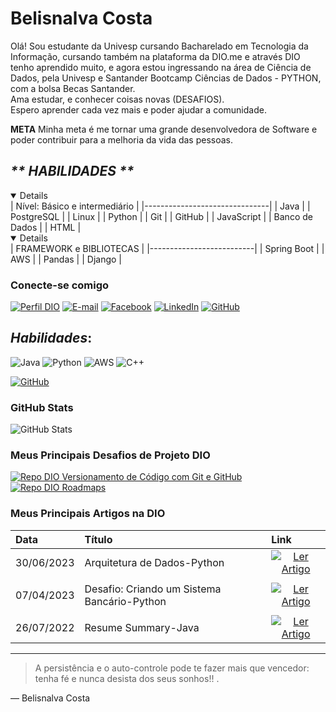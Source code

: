 # Belisnalva Costa
Olá!
Sou estudante da Univesp cursando Bacharelado em Tecnologia da Informação, cursando também na plataforma da DIO.me e através DIO tenho aprendido muito, e agora estou ingressando na área de Ciência de Dados, pela Univesp e Santander Bootcamp Ciências de Dados - PYTHON, 
com a bolsa Becas Santander. \
Ama estudar, e conhecer coisas novas (DESAFIOS). \
Espero aprender cada vez mais e poder ajudar a comunidade.

**META**
Minha meta é me tornar uma grande desenvolvedora de Software
e poder contribuir para a melhoria da vida das pessoas.

## _** HABILIDADES **_
<details open>
| Nível: Básico e intermediário |
|-------------------------------|
| Java                          |
| PostgreSQL                    |
| Linux                         |   
| Python                        |
| Git                           |
| GitHub                        |
| JavaScript                    |
| Banco de Dados                |
| HTML                          | 
</details>

<details open>
| FRAMEWORK  e BIBLIOTECAS |
|--------------------------|
| Spring Boot              |
| AWS                      |
| Pandas                   |   
| Django                   |
</details>

### Conecte-se comigo
[![Perfil DIO](https://img.shields.io/badge/-Meu%20Perfil%20na%20DIO-30A3DC?style=for-the-badge)](https://web.dio.me/users/belisnalva4?tab=skills/)
[![E-mail](https://img.shields.io/badge/-Email-000?style=for-the-badge&logo=microsoft-outlook&logoColor=E94D5F)](mailto:principal2.bella-costa@hotmail.com.br)
[![Facebook](https://img.shields.io/badge/Facebook-000?style=for-the-badge&logo=facebook)](https://www.facebook.com/bella.costa.142/)
[![LinkedIn](https://img.shields.io/badge/-LinkedIn-000?style=for-the-badge&logo=linkedin&logoColor=30A3DC)](https://www.linkedin.com/in/belisnalva-costa-pereira/)
[![GitHub](https://img.shields.io/badge/GitHub-000?style=for-the-badge&logo=github&logoColor=30A3DC)](https://docs.github.com/BelisnalvaCosta)

## *_Habilidades_*:
![Java](https://img.shields.io/badge/Java-000?style=for-the-badge&logo=java)
![Python](https://img.shields.io/badge/python-3670A0?style=for-the-badge&logo=python&logoColor=ffdd54)
![AWS](https://img.shields.io/badge/AWS-%23FF9900.svg?style=for-the-badge&logo=amazon-aws&logoColor=30A3DC)
![C++](https://img.shields.io/badge/c++-%2300599C.svg?style=for-the-badge&logo=c%2B%2B&logoColor=white)

[![GitHub](https://img.shields.io/badge/GitHub-000?style=for-the-badge&logo=github&logoColor=30A3DC)](https://docs.github.com/)

### GitHub Stats
![GitHub Stats](https://github-readme-stats.vercel.app/api?username=BelisnalvaCosta&theme=transparent&bg_color=000&border_color=30A3DC&show_icons=true&icon_color=30A3DC&title_color=E94D5F&text_color=FFF)

### Meus Principais Desafios de Projeto DIO
[![Repo DIO Versionamento de Código com Git e GitHub](https://github-readme-stats.vercel.app/api/pin/?username=elidianaandrade&repo=dio-lab-open-source&bg_color=000&border_color=30A3DC&show_icons=true&icon_color=30A3DC&title_color=E94D5F&text_color=FFF)](https://github.com/BelisnalvaCosta/dio-curso-git-github.git)
[![Repo DIO Roadmaps](https://github-readme-stats.vercel.app/api/pin/?username=digitalinnovationone&repo=roadmaps&bg_color=000&border_color=30A3DC&show_icons=true&icon_color=30A3DC&title_color=E94D5F&text_color=FFF)](https://github.com/digitalinnovationone/roadmaps)

### Meus Principais Artigos na DIO
<table>
  <thead>
    <tr align="left">
      <th>Data</th>
      <th>Título</th>
      <th>Link</th>
    </tr>
  </thead>
  <tbody align="left">
    <tr>
      <td>30/06/2023</td>
      <td>Arquitetura de Dados-Python</td>
    <td align="center">
        <a href="https://web.dio.me/articles/arquitetura-de-dados-em-python?back=%2Farticles&page=1&order=oldest">
           <img align="center" alt="Ler Artigo" src="https://img.shields.io/badge/Ler%20Artigo-30A3DC?style=for-the-badge">
        </a>
    </td> 
    </tr>
  <td align="left">
    <tr>    
      <td>07/04/2023</td>    
      <td>Desafio: Criando um Sistema Bancário-Python</td>
    <td align="center">
        <a href="https://web.dio.me/articles/desafio-criando-um-sistema-bancario?back=%2Farticles&page=1&order=oldest">
           <img align="center" alt="Ler Artigo" src="https://img.shields.io/badge/Ler%20Artigo-30A3DC?style=for-the-badge">
        </a>
    </td>
    </tr>
  <td align="left">
    <tr>
      <td>26/07/2022</td>
      <td>Resume Summary-Java</td>
    <td align="center">
      <a href="https://web.dio.me/articles/resume-summary?back=%2Farticles&page=1&order=oldest">
           <img align="center" alt="Ler Artigo" src="https://img.shields.io/badge/Ler%20Artigo-30A3DC?style=for-the-badge">
        </a>
    </td>   
    </tr>
  <tfoot></tfoot>
</table>

---
> A persistência e o auto-controle pode te fazer mais que vencedor: tenha fé e nunca desista dos seus sonhos!! .

— Belisnalva Costa